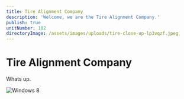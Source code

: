 ```yaml
---
title: Tire Alignment Company
description: 'Welcome, we are the Tire Alignment Company.'
publish: true
unitNumber: 102
directoryImage: /assets/images/uploads/tire-close-up-lp3vqzf.jpeg
---
```

# Tire Alignment Company

Whats up.

![Windows 8](/assets/images/uploads/161.jpg)
